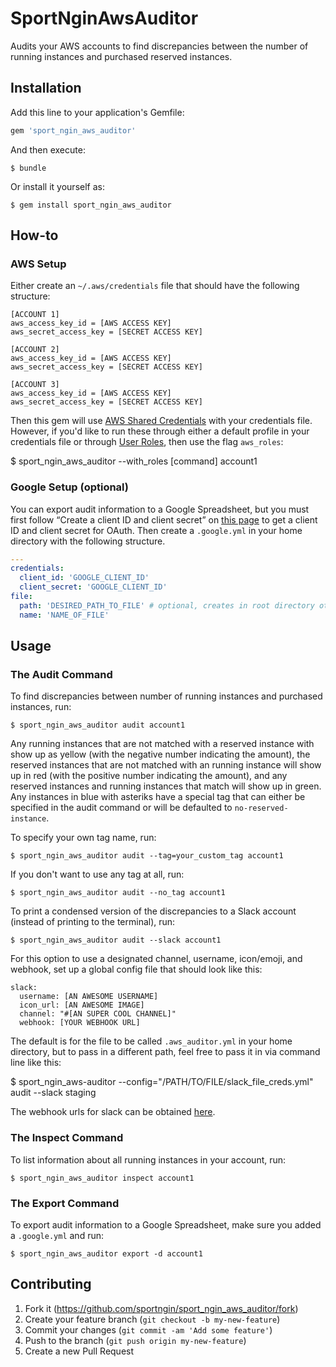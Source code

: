# SportNginAwsAuditor

Audits your AWS accounts to find discrepancies between the number of running instances and purchased reserved instances.

## Installation

Add this line to your application's Gemfile:

```ruby
gem 'sport_ngin_aws_auditor'
```

And then execute:

    $ bundle

Or install it yourself as:

    $ gem install sport_ngin_aws_auditor

## How-to

### AWS Setup
Either create an `~/.aws/credentials` file that should have the following structure:

```
[ACCOUNT 1]
aws_access_key_id = [AWS ACCESS KEY]
aws_secret_access_key = [SECRET ACCESS KEY]

[ACCOUNT 2]
aws_access_key_id = [AWS ACCESS KEY]
aws_secret_access_key = [SECRET ACCESS KEY]

[ACCOUNT 3]
aws_access_key_id = [AWS ACCESS KEY]
aws_secret_access_key = [SECRET ACCESS KEY]
```

Then this gem will use [AWS Shared Credentials](http://docs.aws.amazon.com/cli/latest/userguide/cli-chap-getting-started.html) with your credentials file. However, if you'd like to run these through either a default profile in your credentials file or through [User Roles](http://docs.aws.amazon.com/IAM/latest/UserGuide/tutorial_cross-account-with-roles.html), then use the flag `aws_roles`:

$ sport_ngin_aws_auditor --with_roles [command] account1

### Google Setup (optional)
You can export audit information to a Google Spreadsheet, but you must first follow “Create a client ID and client secret” on [this page](https://developers.google.com/drive/web/auth/web-server) to get a client ID and client secret for OAuth. Then create a `.google.yml` in your home directory with the following structure.

```yaml
---
credentials:
  client_id: 'GOOGLE_CLIENT_ID'
  client_secret: 'GOOGLE_CLIENT_ID'
file:
  path: 'DESIRED_PATH_TO_FILE' # optional, creates in root directory otherwise
  name: 'NAME_OF_FILE'
```
 
## Usage

### The Audit Command

To find discrepancies between number of running instances and purchased instances, run:

    $ sport_ngin_aws_auditor audit account1

Any running instances that are not matched with a reserved instance with show up as yellow (with the negative number indicating the amount), the reserved instances that are not matched with an running instance will show up in red (with the positive number indicating the amount), and any reserved instances and running instances that match will show up in green. Any instances in blue with asteriks have a special tag that can either be specified in the audit command or will be defaulted to `no-reserved-instance`.

To specify your own tag name, run:

    $ sport_ngin_aws_auditor audit --tag=your_custom_tag account1

If you don't want to use any tag at all, run:

    $ sport_ngin_aws_auditor audit --no_tag account1

To print a condensed version of the discrepancies to a Slack account (instead of printing to the terminal), run:

    $ sport_ngin_aws_auditor audit --slack account1

For this option to use a designated channel, username, icon/emoji, and webhook, set up a global config file that should look like this:

```
slack:
  username: [AN AWESOME USERNAME]
  icon_url: [AN AWESOME IMAGE]
  channel: "#[AN SUPER COOL CHANNEL]"
  webhook: [YOUR WEBHOOK URL]
```

The default is for the file to be called `.aws_auditor.yml` in your home directory, but to pass in a different path, feel free to pass it in via command line like this:

$ sport_ngin_aws-auditor --config="/PATH/TO/FILE/slack_file_creds.yml" audit --slack staging

The webhook urls for slack can be obtained [here](https://api.slack.com/incoming-webhooks).

### The Inspect Command

To list information about all running instances in your account, run:

    $ sport_ngin_aws_auditor inspect account1

### The Export Command

To export audit information to a Google Spreadsheet, make sure you added a `.google.yml` and run:

    $ sport_ngin_aws_auditor export -d account1
    
## Contributing

1. Fork it (https://github.com/sportngin/sport_ngin_aws_auditor/fork)
2. Create your feature branch (`git checkout -b my-new-feature`)
3. Commit your changes (`git commit -am 'Add some feature'`)
4. Push to the branch (`git push origin my-new-feature`)
5. Create a new Pull Request
